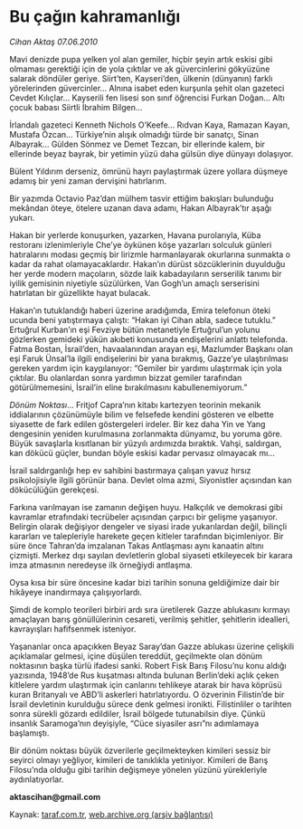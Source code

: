 # Bu çağın kahramanlığı 

*Cihan Aktaş 07.06.2010*

<div class="yazi">
<p>Mavi denizde pupa yelken yol alan gemiler, hiçbir şeyin artık eskisi gibi olmaması gerektiği için de yola çıktılar ve ak güvercinlerini gökyüzüne salarak döndüler geriye. Siirt’ten, Kayseri’den, ülkenin (dünyanın) farklı yörelerinden güvercinler... Alnına isabet eden kurşunla şehit olan gazeteci Cevdet Kılıçlar... Kayserili fen lisesi son sınıf öğrencisi Furkan Doğan... Altı çocuk babası Siirtli İbrahim Bilgen...</p>
<p>İrlandalı gazeteci Kenneth Nichols O’Keefe... Rıdvan Kaya, Ramazan Kayan, Mustafa Özcan... Türkiye’nin alışık olmadığı türde bir sanatçı, Sinan Albayrak... Gülden Sönmez ve Demet Tezcan, bir ellerinde kalem, bir ellerinde beyaz bayrak, bir yetimin yüzü daha gülsün diye dünyayı dolaşıyor.</p>
<p>Bülent Yıldırım derseniz, ömrünü hayrı paylaştırmak üzere yollara düşmeye adamış bir yeni zaman dervişini hatırlarım.</p>
<p>Bir yazımda Octavio Paz’dan mülhem tasvir ettiğim bakışları bulunduğu mekândan öteye, ötelere uzanan dava adamı, Hakan Albayrak’tır aşağı yukarı.</p>
<p>Hakan bir yerlerde konuşurken, yazarken, Havana purolarıyla, Küba restoranı izlenimleriyle Che’ye öykünen köşe yazarları solculuk günleri hatıralarını modası geçmiş bir lirizmle harmanlayarak okurlarına sunmakta o kadar da rahat olamayacaklardır. Hakan’ın dürüst sözcüklerinin duyulduğu her yerde modern maçoların, sözde laik kabadayıların serserilik tanımı bir iyilik gemisinin niyetiyle süzülürken, Van Gogh’un amaçlı serserisini hatırlatan bir güzellikte hayat bulacak.</p>
<p>Hakan’ın tutuklandığı haberi üzerine aradığımda, Emira telefonun öteki ucunda beni yatıştırmaya çalıştı: “Hakan iyi Cihan abla, sadece tutuklu.” Ertuğrul Kurban’ın eşi Fevziye bütün metanetiyle Ertuğrul’un yolunu gözlerken gemideki yükün akıbeti konusunda endişelerini anlattı telefonda. Fatma Bostan, İsrail’den, havaalanından arayan eşi, Mazlumder Başkanı olan eşi Faruk Ünsal’la ilgili endişelerini bir yana bırakmış, Gazze’ye ulaştırılması gereken yardım için kaygılanıyor: “Gemiler bir yardımı ulaştırmak için yola çıktılar. Bu olanlardan sonra yardımın bizzat gemiler tarafından götürülmemesini, İsrail’in eline bırakılmasını kabullenemiyorum.”</p>
<p><i>Dönüm Noktası</i>... Fritjof Capra’nın kitabı kartezyen teorinin mekanik iddialarının çözünümüyle bilim ve felsefede kendini gösteren ve elbette siyasette de fark edilen göstergeleri irdeler. Bir kez daha Yin ve Yang dengesinin yeniden kurulmasına zorlanmakta dünyamız, bu yoruma göre. Büyük savaşlarla kısıtlanan bir yüzyılı ardımızda bıraktık. Vahşi, saldırgan, kan dökücü güçler, bundan böyle eskisi kadar pervasız olmayacak mı...</p>
<p>İsrail saldırganlığı hep ev sahibini bastırmaya çalışan yavuz hırsız psikolojisiyle ilgili görünür bana. Devlet olma azmi, Siyonistler açısından kan dökücülüğün gerekçesi.</p>
<p>Farkına varılmayan ise zamanın değişen huyu. Halkçılık ve demokrasi gibi kavramlar etrafındaki tecrübeler açısından çarpıcı bir gelişme yaşanıyor. Belirgin olarak değişiyor dengeler ve siyasi irade yukarılardan değil, bilinçli kararları ve talepleriyle harekete geçen kitleler tarafından biçimleniyor. Bir süre önce Tahran’da imzalanan Takas Antlaşması aynı kanaatin altını çizmişti. Merkez dışı sayılan devletlerin global siyaseti etkileyecek bir karara imza atmasının neredeyse ilk örneğiydi antlaşma.</p>
<p>Oysa kısa bir süre öncesine kadar bizi tarihin sonuna geldiğimize dair bir hikâyeye inandırmaya çalışıyorlardı.</p>
<p>Şimdi de komplo teorileri birbiri ardı sıra üretilerek Gazze ablukasını kırmayı amaçlayan barış gönüllülerinin cesareti, verilmiş şehitler, şehitlerin idealleri, kavrayışları hafifsenmek isteniyor.</p>
<p>Yaşananlar onca apaçıkken Beyaz Saray’dan Gazze ablukası üzerine çelişkili açıklamalar gelmesi, içine düşülen tereddüt, geçilmekte olan dönüm noktasının başka türlü ifadesi sanki. Robert Fisk Barış Filosu’nu konu aldığı yazısında, 1948’de Rus kuşatması altında bulunan Berlin’deki açlık çeken kitlelere yardım ulaştırmak için canlarını tehlikeye atarak bir hava köprüsü kuran Britanyalı ve ABD’li askerleri hatırlatıyordu. O özverinin Filistin’de bir İsrail devletinin kurulduğu sürece denk gelmesi ironikti. Filistinliler o tarihten sonra sürekli gözardı edildiler, İsrail bölgede tutunabilsin diye. Çünkü insanlık Saramoga’nın deyişiyle, “Cüce siyasiler asrı”nı adımlamaya başlamıştı.</p>
<p>Bir dönüm noktası büyük özverilerle geçilmekteyken kimileri sessiz bir seyirci olmayı yeğliyor, kimileri de tanıklıkla yetiniyor. Kimileri de Barış Filosu’nda olduğu gibi tarihin değişmeye yönelen yüzünü yürekleriyle aydınlatıyorlar.</p>
<p><b>aktascihan@gmail.com</b></p></div>

Kaynak: [taraf.com.tr](http://www.taraf.com.tr:80/cihan-aktas/makale-bu-cagin-kahramanligi.htm), [web.archive.org (arşiv bağlantısı)](http://web.archive.org/web/20100610214439/http://www.taraf.com.tr:80/cihan-aktas/makale-bu-cagin-kahramanligi.htm)

